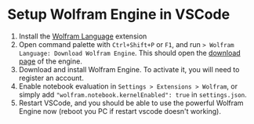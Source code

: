 # Setup Wolfram Engine in VSCode

1. Install the [Wolfram Language](https://marketplace.visualstudio.com/items?itemName=WolframResearch.wolfram) extension
2. Open command palette with `Ctrl+Shift+P` or `F1`, and run `> Wolfram Language: Download Wolfram Engine`. This should open the [download page](https://www.wolfram.com/engine/) of the engine.
3. Download and install Wolfram Engine. To activate it, you will need to register an account.
4. Enable notebook evaluation in `Settings > Extensions > Wolfram`, or simply add `"wolfram.notebook.kernelEnabled": true` in `settings.json`.
5. Restart VSCode, and you should be able to use the powerful Wolfram Engine now (reboot you PC if restart vscode doesn't working).